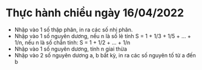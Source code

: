 # Thực hành chiều ngày 16/04/2022

- Nhập vào 1 số thập phân, in ra các số nhị phân.
- Nhập vào 1 số nguyên dương, nếu n là số lẻ tính S = 1 + 1/3 + 1/5 + ... + 1/n, nếu n là số chẵn tính: S = 1 + 1/2 + ... + 1/n
- Nhập vào 1 số nguyên dương, tính n giai thừa
- Nhập vào 2 số nguyên dương a, b bất kỳ, in ra các số nguyên tố từ a đến b